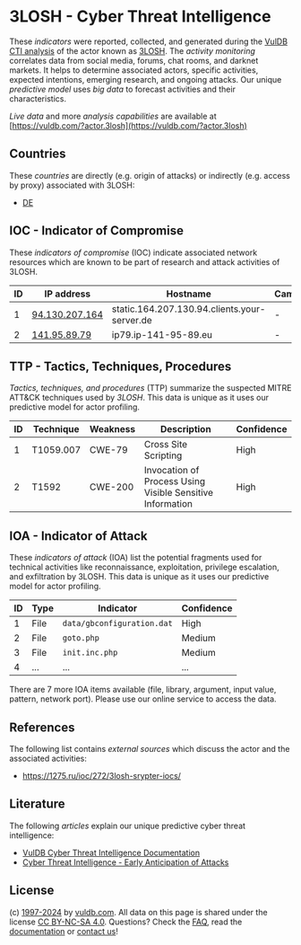 # 3LOSH - Cyber Threat Intelligence

These _indicators_ were reported, collected, and generated during the [VulDB CTI analysis](https://vuldb.com/?kb.cti) of the actor known as [3LOSH](https://vuldb.com/?actor.3losh). The _activity monitoring_ correlates data from social media, forums, chat rooms, and darknet markets. It helps to determine associated actors, specific activities, expected intentions, emerging research, and ongoing attacks. Our unique _predictive model_ uses _big data_ to forecast activities and their characteristics.

_Live data_ and more _analysis capabilities_ are available at [https://vuldb.com/?actor.3losh](https://vuldb.com/?actor.3losh)

## Countries

These _countries_ are directly (e.g. origin of attacks) or indirectly (e.g. access by proxy) associated with 3LOSH:

* [DE](https://vuldb.com/?country.de)

## IOC - Indicator of Compromise

These _indicators of compromise_ (IOC) indicate associated network resources which are known to be part of research and attack activities of 3LOSH.

ID | IP address | Hostname | Campaign | Confidence
-- | ---------- | -------- | -------- | ----------
1 | [94.130.207.164](https://vuldb.com/?ip.94.130.207.164) | static.164.207.130.94.clients.your-server.de | - | High
2 | [141.95.89.79](https://vuldb.com/?ip.141.95.89.79) | ip79.ip-141-95-89.eu | - | High

## TTP - Tactics, Techniques, Procedures

_Tactics, techniques, and procedures_ (TTP) summarize the suspected MITRE ATT&CK techniques used by _3LOSH_. This data is unique as it uses our predictive model for actor profiling.

ID | Technique | Weakness | Description | Confidence
-- | --------- | -------- | ----------- | ----------
1 | T1059.007 | CWE-79 | Cross Site Scripting | High
2 | T1592 | CWE-200 | Invocation of Process Using Visible Sensitive Information | High

## IOA - Indicator of Attack

These _indicators of attack_ (IOA) list the potential fragments used for technical activities like reconnaissance, exploitation, privilege escalation, and exfiltration by 3LOSH. This data is unique as it uses our predictive model for actor profiling.

ID | Type | Indicator | Confidence
-- | ---- | --------- | ----------
1 | File | `data/gbconfiguration.dat` | High
2 | File | `goto.php` | Medium
3 | File | `init.inc.php` | Medium
4 | ... | ... | ...

There are 7 more IOA items available (file, library, argument, input value, pattern, network port). Please use our online service to access the data.

## References

The following list contains _external sources_ which discuss the actor and the associated activities:

* https://1275.ru/ioc/272/3losh-srypter-iocs/

## Literature

The following _articles_ explain our unique predictive cyber threat intelligence:

* [VulDB Cyber Threat Intelligence Documentation](https://vuldb.com/?kb.cti)
* [Cyber Threat Intelligence - Early Anticipation of Attacks](https://www.scip.ch/en/?labs.20201022)

## License

(c) [1997-2024](https://vuldb.com/?kb.changelog) by [vuldb.com](https://vuldb.com/?kb.about). All data on this page is shared under the license [CC BY-NC-SA 4.0](https://creativecommons.org/licenses/by-nc-sa/4.0/). Questions? Check the [FAQ](https://vuldb.com/?kb.faq), read the [documentation](https://vuldb.com/?kb) or [contact us](https://vuldb.com/?contact)!
